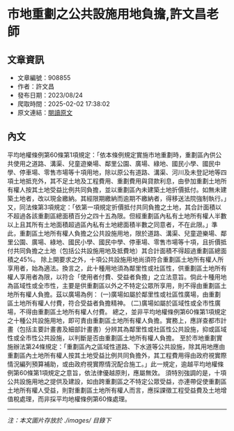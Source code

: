 # 市地重劃之公共設施用地負擔,許文昌老師

## 文章資訊
- 文章編號：908855
- 作者：許文昌
- 發布日期：2023/08/24
- 爬取時間：2025-02-02 17:38:02
- 原文連結：[閱讀原文](https://real-estate.get.com.tw/Columns/detail.aspx?no=908855)

## 內文
平均地權條例第60條第1項規定：「依本條例規定實施市地重劃時，重劃區內供公共使用之道路、溝渠、兒童遊樂場、鄰里公園、廣場、綠地、國民小學、國民中學、停車場、零售市場等十項用地，除以原公有道路、溝渠、河川及未登記地等四項土地抵充外，其不足土地及工程費用、重劃費用與貸款利息，由參加重劃土地所有權人按其土地受益比例共同負擔，並以重劃區內未建築土地折價抵付。如無未建築土地者，改以現金繳納。其經限期繳納而逾期不繳納者，得移送法院強制執行。」又，同法條第3項規定：「依第一項規定折價抵付共同負擔之土地，其合計面積以不超過各該重劃區總面積百分之四十五為限。但經重劃區內私有土地所有權人半數以上且其所有土地面積超過區內私有土地總面積半數之同意者，不在此限。」準此，重劃區土地所有權人負擔之公共設施用地，限於道路、溝渠、兒童遊樂場、鄰里公園、廣場、綠地、國民小學、國民中學、停車場、零售市場等十項，且折價抵付共同負擔之土地（包括公共設施用地及抵費地）其合計面積不得超過重劃區總面積之45%。
除上開要求之外，十項公共設施用地尚須符合重劃區土地所有權人所享用者，始為適法。換言之，此十種用地須為鄰里性或社區性，供重劃區土地所有權人享用者為限，以符合「使用者付費、受益者負擔」之立法意旨。倘此十種用地為區域性或全市性，主要是供重劃區以外之不特定公眾所享用，則不得由重劃區土地所有權人負擔。茲以廣場為例：
(一)廣場如屬於鄰里性或社區性廣場，由重劃區土地所有權人付費，符合受益者負擔精神。
(二)廣場如屬於區域性或全市性廣場，不得由重劃區土地所有權人付費。
總之，並非平均地權條例第60條第1項規定之十種公共設施用地，即可責由重劃區土地所有權人負擔。實務上，應詳查都市計畫（包括主要計畫書及細部計畫書）分辨其為鄰里性或社區性公共設施，抑或區域性或全市性公共設施，以判斷是否由重劃區土地所有權人負擔。
至於市地重劃實施辦法第24條規定：「重劃區內之區域性道路、下水道等公共設施，除其用地應由重劃區內土地所有權人按其土地受益比例共同負擔外，其工程費用得由政府視實際情況編列預算補助，或由政府視實際情況配合施工。」此一規定，逾越平均地權條例第60條第1項規定之意旨，依法律優越原則，應屬無效。
須特別強調的是，十項公共設施用地之提供及建設，如由跨重劃區之不特定公眾受益，亦連帶促使重劃區土地所有權人受益，則對重劃區土地所有權人而言，應採課徵工程受益費及土地增值稅處理，而非採平均地權條例第60條處理。

---
*注：本文圖片存放於 ./images/ 目錄下*

